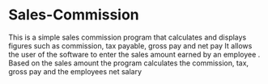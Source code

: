 # Sales-Commission
This is a simple sales commission program that calculates and displays figures such as commission, tax payable, gross pay and net pay 
It allows the user of the software to enter the sales amount earned by an employee .
Based on the sales amount the program calculates the commission, tax, gross pay and the employees net salary
